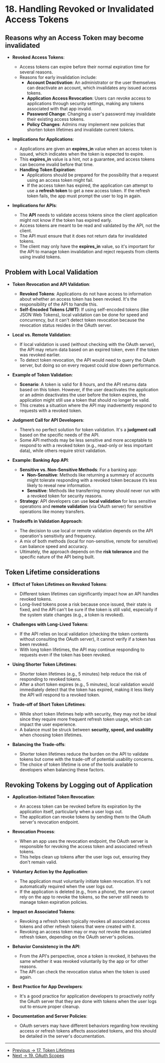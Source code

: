 # 18. Handling Revoked or Invalidated Access Tokens

## Reasons why an Access Token may become invalidated

- **Revoked Access Tokens**:

  - Access tokens can expire before their normal expiration time for several reasons.
  - Reasons for early invalidation include:
    - **Account Deactivation**: An administrator or the user themselves can deactivate an account, which invalidates any issued access tokens.
    - **Application Access Revocation**: Users can revoke access to applications through security settings, making any tokens associated with that app invalid.
    - **Password Change**: Changing a user's password may invalidate their existing access tokens.
    - **Policy Changes**: Admins may implement new policies that shorten token lifetimes and invalidate current tokens.

- **Implications for Applications**:

  - Applications are given an **expires_in** value when an access token is issued, which indicates when the token is expected to expire.
  - This **expires_in** value is a hint, not a guarantee, and access tokens can become invalid before that time.
  - **Handling Token Expiration**:
    - Applications should be prepared for the possibility that a request using an access token might fail.
    - If the access token has expired, the application can attempt to use a **refresh token** to get a new access token. If the refresh token fails, the app must prompt the user to log in again.

- **Implications for APIs**:
  - The **API** needs to validate access tokens since the client application might not know if the token has expired early.
  - Access tokens are meant to be read and validated by the API, not the client.
  - The API must ensure that it does not return data for invalidated tokens.
  - The client may only have the **expires_in** value, so it's important for the API to manage token invalidation and reject requests from clients using invalid tokens.

## Problem with Local Validation

- **Token Revocation and API Validation**:

  - **Revoked Tokens**: Applications do not have access to information about whether an access token has been revoked. It's the responsibility of the API to handle this.
  - **Self-Encoded Tokens (JWT)**: If using self-encoded tokens (like JSON Web Tokens), local validation can be done for speed and concurrency, but it can't detect token revocation because the revocation status resides in the OAuth server.

- **Local vs. Remote Validation**:

  - If local validation is used (without checking with the OAuth server), the API may return data based on an expired token, even if the token was revoked earlier.
  - To detect token revocation, the API would need to query the OAuth server, but doing so on every request could slow down performance.

- **Example of Token Validation**:

  - **Scenario**: A token is valid for 8 hours, and the API returns data based on this token. However, if the user deactivates the application or an admin deactivates the user before the token expires, the application might still use a token that should no longer be valid.
  - This creates a situation where the API may inadvertently respond to requests with a revoked token.

- **Judgment Call for API Developers**:

  - There’s no perfect solution for token validation. It's a **judgment call** based on the specific needs of the API.
  - Some API methods may be less sensitive and more acceptable to respond to with a revoked token (e.g., read-only or less important data), while others require strict validation.

- **Example: Banking App API**:

  - **Sensitive vs. Non-Sensitive Methods**: For a banking app:
    - **Non-Sensitive**: Methods like returning a summary of accounts might tolerate responding with a revoked token because it’s less likely to reveal new information.
    - **Sensitive**: Methods like transferring money should never run with a revoked token for security reasons.
  - **Strategy**: API developers can use **local validation** for less sensitive operations and **remote validation** (via OAuth server) for sensitive operations like money transfers.

- **Tradeoffs in Validation Approach**:
  - The decision to use local or remote validation depends on the API operation's sensitivity and frequency.
  - A mix of both methods (local for non-sensitive, remote for sensitive) can balance speed and accuracy.
  - Ultimately, the approach depends on the **risk tolerance** and the specific nature of the API being built.

## Token Lifetime considerations

- **Effect of Token Lifetimes on Revoked Tokens**:

  - Different token lifetimes can significantly impact how an API handles revoked tokens.
  - Long-lived tokens pose a risk because once issued, their state is fixed, and the API can't be sure if the token is still valid, especially if the system state changes (e.g., a token is revoked).

- **Challenges with Long-Lived Tokens**:

  - If the API relies on local validation (checking the token contents without consulting the OAuth server), it cannot verify if a token has been revoked.
  - With long token lifetimes, the API may continue responding to requests even if the token has been revoked.

- **Using Shorter Token Lifetimes**:

  - Shorter token lifetimes (e.g., 5 minutes) help reduce the risk of responding to revoked tokens.
  - After a short token expires (e.g., 5 minutes), local validation would immediately detect that the token has expired, making it less likely the API will respond to a revoked token.

- **Trade-off of Short Token Lifetimes**:

  - While short token lifetimes help with security, they may not be ideal since they require more frequent refresh token usage, which can impact the user experience.
  - A balance must be struck between **security, speed, and usability** when choosing token lifetimes.

- **Balancing the Trade-offs**:
  - Shorter token lifetimes reduce the burden on the API to validate tokens but come with the trade-off of potential usability concerns.
  - The choice of token lifetime is one of the tools available to developers when balancing these factors.

## Revoking Tokens by Logging out of Application

- **Application-Initiated Token Revocation**:

  - An access token can be revoked before its expiration by the application itself, particularly when a user logs out.
  - The application can revoke tokens by sending them to the OAuth server's revocation endpoint.

- **Revocation Process**:

  - When an app uses the revocation endpoint, the OAuth server is responsible for revoking the access token and associated refresh tokens.
  - This helps clean up tokens after the user logs out, ensuring they don't remain valid.

- **Voluntary Action by the Application**:

  - The application must voluntarily initiate token revocation. It's not automatically required when the user logs out.
  - If the application is deleted (e.g., from a phone), the server cannot rely on the app to revoke the tokens, so the server still needs to manage token expiration policies.

- **Impact on Associated Tokens**:

  - Revoking a refresh token typically revokes all associated access tokens and other refresh tokens that were created with it.
  - Revoking an access token may or may not revoke the associated refresh token, depending on the OAuth server's policies.

- **Behavior Consistency in the API**:

  - From the API's perspective, once a token is revoked, it behaves the same whether it was revoked voluntarily by the app or for other reasons.
  - The API can check the revocation status when the token is used again.

- **Best Practice for App Developers**:

  - It's a good practice for application developers to proactively notify the OAuth server that they are done with tokens when the user logs out to ensure proper cleanup.

- **Documentation and Server Policies**:
  - OAuth servers may have different behaviors regarding how revoking access or refresh tokens affects associated tokens, and this should be detailed in the server's documentation.

<hr>

- [Previous -> 17. Token Lifetimes](17.%20Token%20Lifetimes.md)
- [Next -> 19. OAuth Scopes](19.%20OAuth%20Scopes.md)

